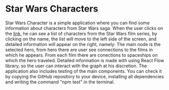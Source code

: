 # Star Wars Characters

Star Wars Character is a simple application where you can find some information about characters from Star Wars saga. When the user clicks on the [link](https://test-starwars-seven.vercel.app/), he can see a list of characters from the Star Wars film series, by clicking on the name, the list will move to the left side of the screen, and detailed information will appear on the right, namely: The main node is the selected hero, from hero there are user see connections to the films in which he appears.
From each film there are conections to spaceships on which the hero traveled. Detailed information is made with using React Flow library, so the user can interact with the graph at his discretion.
The application also includes testing of the main components. You can check it by copying the GitHub repository to your device, installing all dependencies and writing the command "npm test" in the terminal.
